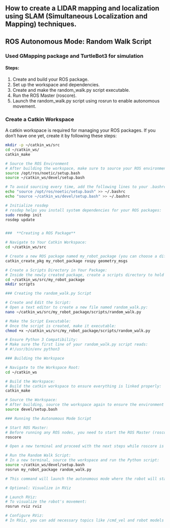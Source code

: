 ## How to create a LIDAR mapping and localization using SLAM (Simultaneous Localization and Mapping) techniques.
## ROS Autonomous Mode: Random Walk Script
### Used GMapping package and TurtleBot3 for simulation
#### Steps:
1. Create and build your ROS package.
2. Set up the workspace and dependencies.
3. Create and make the random_walk.py script executable.
4. Run the ROS Master (roscore).
5. Launch the random_walk.py script using rosrun to enable autonomous movement.

### Create a Catkin Workspace

A catkin workspace is required for managing your ROS packages. If you don’t have one yet, create it by following these steps:

```bash
mkdir -p ~/catkin_ws/src
cd ~/catkin_ws/
catkin_make

# Source the ROS Environment
# After building the workspace, make sure to source your ROS environment:
source /opt/ros/noetic/setup.bash
source ~/catkin_ws/devel/setup.bash

# To avoid sourcing every time, add the following lines to your .bashrc file:
echo "source /opt/ros/noetic/setup.bash" >> ~/.bashrc
echo "source ~/catkin_ws/devel/setup.bash" >> ~/.bashrc

# Initialize rosdep
# rosdep helps you install system dependencies for your ROS packages:
sudo rosdep init
rosdep update


###  **Creating a ROS Package**

# Navigate to Your Catkin Workspace:
cd ~/catkin_ws/src

# Create a new ROS package named my_robot_package (you can choose a different name) with dependencies on rospy and geometry_msgs:
catkin_create_pkg my_robot_package rospy geometry_msgs

# Create a Scripts Directory in Your Package:
# Inside the newly created package, create a scripts directory to hold your Python scripts:
cd ~/catkin_ws/src/my_robot_package
mkdir scripts

### Creating the random_walk.py Script

# Create and Edit the Script:
# Open a text editor to create a new file named random_walk.py:
nano ~/catkin_ws/src/my_robot_package/scripts/random_walk.py

# Make the Script Executable:
# Once the script is created, make it executable:
chmod +x ~/catkin_ws/src/my_robot_package/scripts/random_walk.py

# Ensure Python 3 Compatibility:
# Make sure the first line of your random_walk.py script reads:
# #!/usr/bin/env python3

### Building the Workspace

# Navigate to the Workspace Root:
cd ~/catkin_ws

# Build the Workspace:
# Build the catkin workspace to ensure everything is linked properly:
catkin_make

# Source the Workspace:
# After building, source the workspace again to ensure the environment is updated:
source devel/setup.bash

### Running the Autonomous Mode Script

# Start ROS Master:
# Before running any ROS nodes, you need to start the ROS Master (roscore):
roscore

# Open a new terminal and proceed with the next steps while roscore is running.

# Run the Random Walk Script:
# In a new terminal, source the workspace and run the Python script:
source ~/catkin_ws/devel/setup.bash
rosrun my_robot_package random_walk.py

# This command will launch the autonomous mode where the robot will start moving based on the logic defined in the random_walk.py script. (**Logic can be edited in future as per need**)

# Optional: Visualize in RViz

# Launch RViz:
# To visualize the robot's movement:
rosrun rviz rviz

# Configure RViz:
# In RViz, you can add necessary topics like /cmd_vel and robot models to visualize the robot's movement based on velocity commands.
